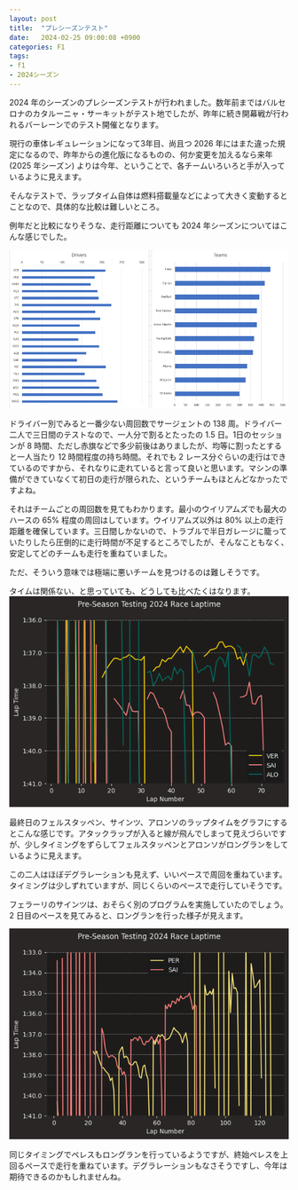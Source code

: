 ```yaml
---
layout: post
title:  "プレシーズンテスト"
date:   2024-02-25 09:00:08 +0900
categories: F1
tags:
- f1
- 2024シーズン
---
```

2024 年のシーズンのプレシーズンテストが行われました。数年前まではバルセロナのカタルーニャ・サーキットがテスト地でしたが、昨年に続き開幕戦が行われるバーレーンでのテスト開催となります。

現行の車体レギュレーションになって3年目、尚且つ 2026 年にはまた違った規定になるので、昨年からの進化版になるものの、何か変更を加えるなら来年 (2025 年シーズン) よりは今年、ということで、各チームいろいろと手が入っているように見えます。



そんなテストで、ラップタイム自体は燃料搭載量などによって大きく変動するとことなので、具体的な比較は難しいところ。

例年だと比較になりそうな、走行距離についても 2024 年シーズンについてはこんな感じでした。

![周回数][img01]

ドライバー別でみると一番少ない周回数でサージェントの 138 周。ドライバー二人で三日間のテストなので、一人分で割るとたったの 1.5 日。1日のセッションが 8 時間、ただし赤旗などで多少前後はありましたが、均等に割ったとすると一人当たり 12 時間程度の持ち時間。それでも 2 レース分ぐらいの走行はできているのですから、それなりに走れていると言って良いと思います。マシンの準備ができていなくて初日の走行が限られた、というチームもほとんどなかったですよね。

それはチームごとの周回数を見てもわかります。最小のウイリアムズでも最大のハースの 65% 程度の周回はしています。ウイリアムズ以外は 80% 以上の走行距離を確保しています。三日間しかないので、トラブルで半日ガレージに籠っていたりしたら圧倒的に走行時間が不足するところでしたが、そんなこともなく、安定してどのチームも走行を重ねていました。

ただ、そういう意味では極端に悪いチームを見つけるのは難しそうです。


タイムは関係ない、と思っていても、どうしても比べたくはなります。
![2/23のペース][img03]

最終日のフェルスタッペン、サインツ、アロンソのラップタイムをグラフにするとこんな感じです。アタックラップが入ると線が飛んでしまって見えづらいですが、少しタイミングをずらしてフェルスタッペンとアロンソがロングランをしているように見えます。

この二人はほぼデグラレーションも見えず、いいペースで周回を重ねています。
タイミングは少しずれていますが、同じくらいのペースで走行していそうです。


フェラーリのサインツは、おそらく別のプログラムを実施していたのでしょう。2 日目のペースを見てみると、ロングランを行った様子が見えます。


![2/22のペース][img02]

同じタイミングでペレスもロングランを行っているようですが、終始ペレスを上回るペースで走行を重ねています。デグラレーションもなさそうですし、今年は期待できるのかもしれませんね。





[img01]:/assets/images/2024/ss-20240225.png
[img02]:/assets/images/2024/output-2024022500.png
[img03]:/assets/images/2024/output-20240225.png
